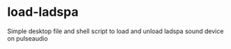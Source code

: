 load-ladspa
===========

Simple desktop file and shell script to load and unload ladspa sound device on pulseaudio
